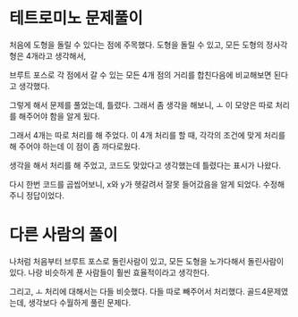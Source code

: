 # 테트로미노 문제풀이

처음에 도형을 돌릴 수 있다는 점에 주목했다. 도형을 돌릴 수 있고, 모든 도형의 정사각형은 4개라고 생각해서,

브루트 포스로 각 점에서 갈 수 있는 모든 4개 점의 거리를 합친다음에 비교해보면 된다고 생각했다.

그렇게 해서 문제를 풀었는데, 틀렸다. 그래서 좀 생각을 해보니, ㅗ 이 모양은 따로 처리를 해주어야 함을 알게 됬다.

그래서 4개는 따로 처리를 해 주었다. 이 4개 처리를 할 때, 각각의 조건에 맞게 처리를 해 주어야 하는데 이 점이 좀 까다로웠다.

생각을 해서 처리를 해 주었고, 코드도 맞았다고 생각했는데 틀렸다는 표시가 나왔다.

다시 한번 코드를 곱씹어보니, x와 y가 헷갈려서 잘못 들어갔음을 알게 되었다. 수정해주니 정답이었다.

# 다른 사람의 풀이

나처럼 처음부터 브루트 포스로 돌린사람이 있고, 모든 도형을 노가다해서 돌린사람이 있다. 나랑 비슷하게 푼 사람들이 훨씬 효율적이라고 생각한다.

그리고, ㅗ 처리에 대해서는 다들 비슷했다. 다들 따로 빼주어서 처리했다. 골드4문제였는데, 생각보다 수월하게 풀린 문제다.
